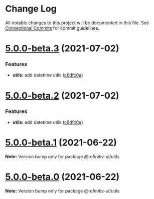 # Change Log

All notable changes to this project will be documented in this file.
See [Conventional Commits](https://conventionalcommits.org) for commit guidelines.

# [5.0.0-beta.3](https://git.sami.int.thomsonreuters.com/elf/refinitiv-ui/compare/@refinitiv-ui/utils@5.0.0-beta.1...@refinitiv-ui/utils@5.0.0-beta.3) (2021-07-02)


### Features

* **utils:** add datetime utils ([c6dfc0a](https://git.sami.int.thomsonreuters.com/elf/refinitiv-ui/commits/c6dfc0a75eac8fb6b37fd5ad31feec154532fdff))





# [5.0.0-beta.2](https://git.sami.int.thomsonreuters.com/elf/refinitiv-ui/compare/@refinitiv-ui/utils@5.0.0-beta.1...@refinitiv-ui/utils@5.0.0-beta.2) (2021-07-02)


### Features

* **utils:** add datetime utils ([c6dfc0a](https://git.sami.int.thomsonreuters.com/elf/refinitiv-ui/commits/c6dfc0a75eac8fb6b37fd5ad31feec154532fdff))





# [5.0.0-beta.1](https://git.sami.int.thomsonreuters.com/elf/refinitiv-ui/compare/@refinitiv-ui/utils@5.0.0-beta.0...@refinitiv-ui/utils@5.0.0-beta.1) (2021-06-22)

**Note:** Version bump only for package @refinitiv-ui/utils





# [5.0.0-beta.0](https://git.sami.int.thomsonreuters.com/elf/refinitiv-ui/compare/@refinitiv-ui/utils@5.0.0-alpha.6...@refinitiv-ui/utils@5.0.0-beta.0) (2021-06-22)

**Note:** Version bump only for package @refinitiv-ui/utils
